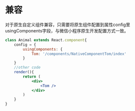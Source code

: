 # 兼容

对于原生自定义组件兼容，只需要将原生组件配置到属性config里usingComponents字段，与微信小程序原生开发配置方式一致。

```jsx
class Animal extends React.component{
    config = {
        usingComponents: {
            Tom: '/components/NativeComponentTom/index'
        }
    }
    //other code
    render(){
        return (
            <div>
                <Tom />
            </div>
        )
    }
}
```